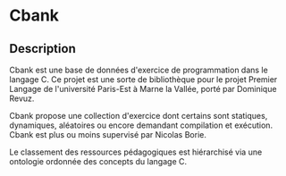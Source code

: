 # Cbank

## Description

Cbank est une base de données d'exercice de programmation dans le
langage C. Ce projet est une sorte de bibliothèque pour le projet
Premier Langage de l'université Paris-Est à Marne la Vallée, porté par
Dominique Revuz.

Cbank propose une collection d'exercice dont certains sont statiques,
dynamiques, aléatoires ou encore demandant compilation et exécution.
Cbank est plus ou moins supervisé par Nicolas Borie.

Le classement des ressources pédagogiques est hiérarchisé via une
ontologie ordonnée des concepts du langage C.

